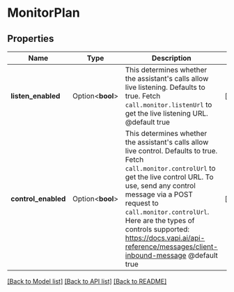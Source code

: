 # MonitorPlan

## Properties

Name | Type | Description | Notes
------------ | ------------- | ------------- | -------------
**listen_enabled** | Option<**bool**> | This determines whether the assistant's calls allow live listening. Defaults to true.  Fetch `call.monitor.listenUrl` to get the live listening URL.  @default true | [optional]
**control_enabled** | Option<**bool**> | This determines whether the assistant's calls allow live control. Defaults to true.  Fetch `call.monitor.controlUrl` to get the live control URL.  To use, send any control message via a POST request to `call.monitor.controlUrl`. Here are the types of controls supported: https://docs.vapi.ai/api-reference/messages/client-inbound-message  @default true | [optional]

[[Back to Model list]](../README.md#documentation-for-models) [[Back to API list]](../README.md#documentation-for-api-endpoints) [[Back to README]](../README.md)


